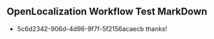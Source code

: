 ## OpenLocalization Workflow Test MarkDown
* 5c6d2342-906d-4d98-9f7f-5f2156acaecb 
thanks!<!--HONumber=Mar16_HO1-->
